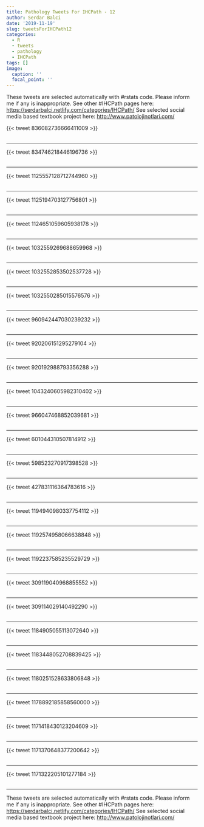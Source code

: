 ```yaml
---
title: Pathology Tweets For IHCPath - 12
author: Serdar Balci
date: '2019-11-19'
slug: tweetsForIHCPath12
categories:
  - R
  - tweets
  - pathology
  - IHCPath
tags: []
image:
  caption: ''
  focal_point: ''
---
```



These tweets are selected automatically with #rstats code. Please inform me if any is inappropriate.
See other #IHCPath pages here: https://serdarbalci.netlify.com/categories/IHCPath/ 
See selected social media based textbook project here: http://www.patolojinotlari.com/

{{< tweet 836082736666411009 >}}
<br>
<br>
<hr>
{{< tweet 834746218446196736 >}}
<br>
<br>
<hr>
{{< tweet 1125557128712744960 >}}
<br>
<br>
<hr>
{{< tweet 1125194703127756801 >}}
<br>
<br>
<hr>
{{< tweet 1124651059605938178 >}}
<br>
<br>
<hr>
{{< tweet 1032559269688659968 >}}
<br>
<br>
<hr>
{{< tweet 1032552853502537728 >}}
<br>
<br>
<hr>
{{< tweet 1032550285015576576 >}}
<br>
<br>
<hr>
{{< tweet 960942447030239232 >}}
<br>
<br>
<hr>
{{< tweet 920206151295279104 >}}
<br>
<br>
<hr>
{{< tweet 920192988793356288 >}}
<br>
<br>
<hr>
{{< tweet 1043240605982310402 >}}
<br>
<br>
<hr>
{{< tweet 966047468852039681 >}}
<br>
<br>
<hr>
{{< tweet 601044310507814912 >}}
<br>
<br>
<hr>
{{< tweet 598523270917398528 >}}
<br>
<br>
<hr>
{{< tweet 427831116364783616 >}}
<br>
<br>
<hr>
{{< tweet 1194940980337754112 >}}
<br>
<br>
<hr>
{{< tweet 1192574958066638848 >}}
<br>
<br>
<hr>
{{< tweet 1192237585235529729 >}}
<br>
<br>
<hr>
{{< tweet 309119040968855552 >}}
<br>
<br>
<hr>
{{< tweet 309114029140492290 >}}
<br>
<br>
<hr>
{{< tweet 1184905055113072640 >}}
<br>
<br>
<hr>
{{< tweet 1183448052708839425 >}}
<br>
<br>
<hr>
{{< tweet 1180251528633806848 >}}
<br>
<br>
<hr>
{{< tweet 1178892185858560000 >}}
<br>
<br>
<hr>
{{< tweet 1171418430123204609 >}}
<br>
<br>
<hr>
{{< tweet 1171370648377200642 >}}
<br>
<br>
<hr>
{{< tweet 1171322205101277184 >}}
<br>
<br>
<hr>


These tweets are selected automatically with #rstats code. Please inform me if any is inappropriate.
See other #IHCPath pages here: https://serdarbalci.netlify.com/categories/IHCPath/ 
See selected social media based textbook project here: http://www.patolojinotlari.com/

